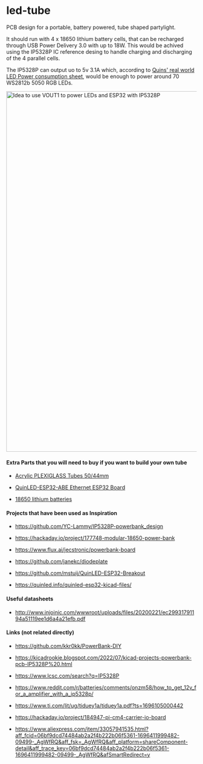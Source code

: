 # led-tube
PCB design for a portable, battery powered, tube shaped partylight.

It should run with 4 x 18650 lithium battery cells, that can be recharged through USB Power Delivery 3.0 with up to 18W. This would be achived using the IP5328P IC reference desing to handle charging and discharging of the 4 parallel cells.

The IP5328P can output uo to 5v 3.1A which, according to [Quins' real world LED Power consumption sheet](https://quinled.info/2020/03/12/digital-led-power-usage/), would be enough to power around 70 WS2812b 5050 RGB LEDs.

<img width="955" alt="Idea to use VOUT1 to power LEDs and ESP32 with IP5328P" src="https://github.com/janekc/led-tube/assets/32040630/7f33bd0d-97d9-422a-acac-64fe3aaba133">


#### Extra Parts that you will need to buy if you want to build your own tube

- [Acrylic PLEXIGLASS Tubes 50/44mm](https://hbholzmaus.de/epages/Store7_Shop34800.sf/de_DE/?ObjectPath=/Shops/Shop34800/Categories/Rohre/%22Rohre%20satiniert%22)

- [QuinLED-ESP32-ABE Ethernet ESP32 Board](https://quinled.info/quinled-esp32/)

- [18650 lithium batteries](https://www.akkushop.de/de/3400mah-panasonic-18650-li-ion-akku-mit-eigener-schutzschaltung-ca.-69-x-1861mm-beachten/)



#### Projects that have been used as Inspiration

- https://github.com/YC-Lammy/IP5328P-powerbank_design

- https://hackaday.io/project/177748-modular-18650-power-bank

- https://www.flux.ai/jecstronic/powerbank-board

- https://github.com/janekc/diodeplate

- https://github.com/mstuij/QuinLED-ESP32-Breakout

- https://quinled.info/quinled-esp32-kicad-files/



#### Useful datasheets

- http://www.injoinic.com/wwwroot/uploads/files/20200221/ec29931791194a51119ee1d6a4a21efb.pdf



#### Links (not related directly)

- https://github.com/kkr0kk/PowerBank-DIY

- https://kicadrookie.blogspot.com/2022/07/kicad-projects-powerbank-pcb-IP5328P%20.html

- https://www.lcsc.com/search?q=IP5328P

- https://www.reddit.com/r/batteries/comments/onzm58/how_to_get_12v_for_a_amplifier_with_a_ip5328p/

- https://www.ti.com/lit/ug/tiduey1a/tiduey1a.pdf?ts=1696105000442

- https://hackaday.io/project/184947-pi-cm4-carrier-io-board

- https://www.aliexpress.com/item/33057941535.html?aff_fcid=06bf9dcd74484ab2a2f4b222b06f5361-1696411999482-09499-_AgWfRQ&aff_fsk=_AgWfRQ&aff_platform=shareComponent-detail&aff_trace_key=06bf9dcd74484ab2a2f4b222b06f5361-1696411999482-09499-_AgWfRQ&afSmartRedirect=y
